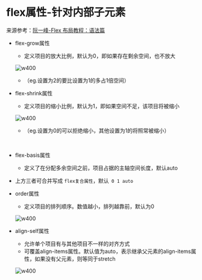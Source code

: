 # flex属性-针对内部子元素

来源参考：[阮一峰-Flex 布局教程：语法篇](http://www.ruanyifeng.com/blog/2015/07/flex-grammar.html)

- flex-grow属性
    - 定义项目的放大比例，默认为0，即如果存在剩余空间，也不放大

    ![w400](20221116_134519988.png "20221116_134519988")

    - （eg.设置为2的要比设置为1的多占1倍空间）

- flex-shrink属性
    - 定义项目的缩小比例，默认为1，即如果空间不足，该项目将被缩小

    ![w400](20221116_134547324.png "20221116_134547324")

    - （eg.设置为0的可以拒绝缩小，其他设置为1的将照常被缩小）
<br>

- flex-basis属性
    - 定义了在分配多余空间之前，项目占据的主轴空间长度，默认auto

- 上方三者可合并写成 `flex复合属性`，默认` 0 1 auto` 

- order属性
    - 定义项目的排列顺序。数值越小，排列越靠前，默认为0
    
    ![w400](20221116_134647798.png "20221116_134647798")

- align-self属性
    - 允许单个项目有与其他项目不一样的对齐方式
    - 可覆盖align-items属性。默认值为auto，表示继承父元素的align-items属性，如果没有父元素，则等同于stretch

    ![w400](20221116_134742232.png "20221116_134742232")
